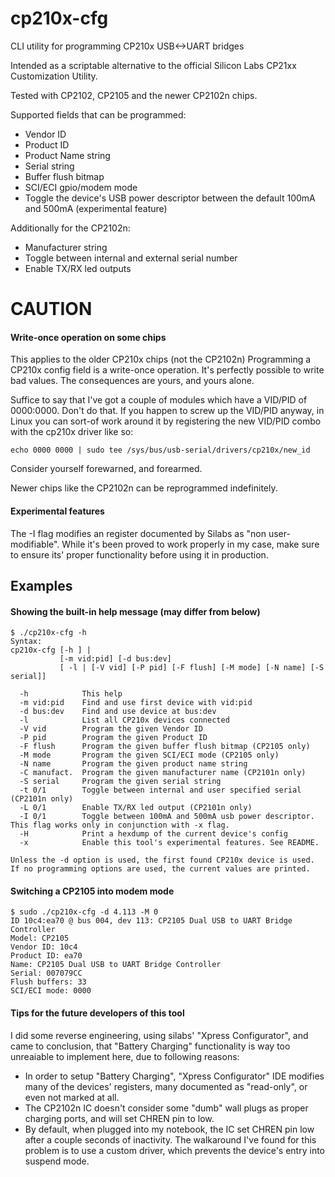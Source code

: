 # cp210x-cfg
CLI utility for programming CP210x USB&lt;-&gt;UART bridges

Intended as a scriptable alternative to the official Silicon Labs CP21xx Customization Utility.

Tested with CP2102, CP2105 and the newer CP2102n chips.

Supported fields that can be programmed:
  - Vendor ID
  - Product ID
  - Product Name string
  - Serial string
  - Buffer flush bitmap
  - SCI/ECI gpio/modem mode
  - Toggle the device's USB power descriptor between the default 100mA and 500mA (experimental feature)

Additionally for the CP2102n:
  - Manufacturer string
  - Toggle between internal and external serial number
  - Enable TX/RX led outputs

# CAUTION

#### Write-once operation on some chips

This applies to the older CP210x chips (not the CP2102n)
Programming a CP210x config field is a write-once operation. It's perfectly possible to write bad values.
The consequences are yours, and yours alone.


Suffice to say that I've got a couple of modules which have a VID/PID of 0000:0000. Don't do that.
If you happen to screw up the VID/PID anyway, in Linux you can sort-of work around it by registering the
new VID/PID combo with the cp210x driver like so:

```
echo 0000 0000 | sudo tee /sys/bus/usb-serial/drivers/cp210x/new_id
```
Consider yourself forewarned, and forearmed.

Newer chips like the CP2102n can be reprogrammed indefinitely.

#### Experimental features

The -I flag modifies an register documented by Silabs as "non user-modifiable". While it's been proved to work
properly in my case, make sure to ensure its' proper functionality before using it in production.

## Examples
#### Showing the built-in help message (may differ from below)
```
$ ./cp210x-cfg -h
Syntax:
cp210x-cfg [-h ] |
           [-m vid:pid] [-d bus:dev]
           [ -l | [-V vid] [-P pid] [-F flush] [-M mode] [-N name] [-S serial]]

  -h            This help
  -m vid:pid    Find and use first device with vid:pid
  -d bus:dev    Find and use device at bus:dev
  -l            List all CP210x devices connected
  -V vid        Program the given Vendor ID
  -P pid        Program the given Product ID
  -F flush      Program the given buffer flush bitmap (CP2105 only)
  -M mode       Program the given SCI/ECI mode (CP2105 only)
  -N name       Program the given product name string
  -C manufact.  Program the given manufacturer name (CP2101n only)
  -S serial     Program the given serial string
  -t 0/1        Toggle between internal and user specified serial (CP2101n only)
  -L 0/1        Enable TX/RX led output (CP2101n only)
  -I 0/1        Toggle between 100mA and 500mA usb power descriptor. This flag works only in conjunction with -x flag.
  -H            Print a hexdump of the current device's config
  -x            Enable this tool's experimental features. See README.

Unless the -d option is used, the first found CP210x device is used.
If no programming options are used, the current values are printed.
```

#### Switching a CP2105 into modem mode
```
$ sudo ./cp210x-cfg -d 4.113 -M 0
ID 10c4:ea70 @ bus 004, dev 113: CP2105 Dual USB to UART Bridge Controller
Model: CP2105
Vendor ID: 10c4
Product ID: ea70
Name: CP2105 Dual USB to UART Bridge Controller
Serial: 007079CC
Flush buffers: 33
SCI/ECI mode: 0000

```

#### Tips for the future developers of this tool

I did some reverse engineering, using silabs' "Xpress Configurator", and came to conclusion,
that "Battery Charging" functionality is way too unreaiable to implement here, due to following
reasons:
 - In order to setup "Battery Charging", "Xpress Configurator" IDE modifies many of the devices'
 registers, many documented as "read-only", or even not marked at all.
 - The CP2102n IC doesn't consider some "dumb" wall plugs as proper charging ports, and will
 set CHREN pin to low.
 - By default, when plugged into my notebook, the IC set CHREN pin low after a couple seconds of
 inactivity. The walkaround I've found for this problem is to use a custom driver, which prevents
 the device's entry into suspend mode.